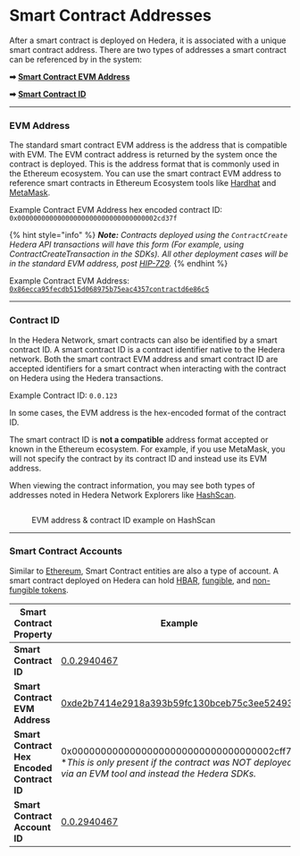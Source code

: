 # Smart Contract Addresses

After a smart contract is deployed on Hedera, it is associated with a unique smart contract address. There are two types of addresses a smart contract can be referenced by in the system:

**➡** [**Smart Contract EVM Address**](smart-contract-addresses.md#evm-address)

**➡** [**Smart Contract ID**](smart-contract-addresses.md#contract-id)

***

### EVM Address

The standard smart contract EVM address is the address that is compatible with EVM. The EVM contract address is returned by the system once the contract is deployed. This is the address format that is commonly used in the Ethereum ecosystem. You can use the smart contract EVM address to reference smart contracts in Ethereum Ecosystem tools like [Hardhat](../../support-and-community/glossary.md#hardhat) and [MetaMask](../../support-and-community/glossary.md#metamask).

Example Contract EVM Address hex encoded contract ID: `0x00000000000000000000000000000000002cd37f`

{% hint style="info" %}
_**Note:** Contracts deployed using the `ContractCreate` Hedera API transactions will have this form (For example, using ContractCreateTransaction in the SDKs). All other deployment cases will be in the standard EVM address, post_ [_HIP-729_](https://hips.hedera.com/hip/hip-729)_._
{% endhint %}

Example Contract EVM Address: [`0x86ecca95fecdb515d068975b75eac4357contractd6e86c5`](https://hashscan.io/mainnet/contract/0.0.2958097?p=1\\&k=1685819177.474035003)

***

### Contract ID

In the Hedera Network, smart contracts can also be identified by a smart contract ID. A smart contract ID is a contract identifier native to the Hedera network. Both the smart contract EVM address and smart contract ID are accepted identifiers for a smart contract when interacting with the contract on Hedera using the Hedera transactions.

Example Contract ID: `0.0.123`

In some cases, the EVM address is the hex-encoded format of the contract ID.

The smart contract ID is **not a compatible** address format accepted or known in the Ethereum ecosystem. For example, if you use MetaMask, you will not specify the contract by its contract ID and instead use its EVM address.

When viewing the contract information, you may see both types of addresses noted in Hedera Network Explorers like [HashScan](https://hashscan.io/).

<figure><img src="../../.gitbook/assets/contract-hashscan-evm-address-id-example.png" alt=""><figcaption><p>EVM address & contract ID example on HashScan</p></figcaption></figure>

***

### Smart Contract Accounts

Similar to [Ethereum](../../support-and-community/glossary.md#ethereum), Smart Contract entities are also a type of account. A smart contract deployed on Hedera can hold [HBAR](../../support-and-community/glossary.md#hbar), [fungible](../../support-and-community/glossary.md#fungible-token), and [non-fungible tokens](../../support-and-community/glossary.md#non-fungible-token-nft).

<table><thead><tr><th width="289">Smart Contract Property</th><th>Example</th></tr></thead><tbody><tr><td><strong>Smart Contract ID</strong></td><td><a href="https://hashscan.io/mainnet/contract/0.0.2940467?p1=1">0.0.2940467</a></td></tr><tr><td><strong>Smart Contract EVM Address</strong></td><td><a href="https://hashscan.io/mainnet/contract/0.0.2940467?p1=1">0xde2b7414e2918a393b59fc130bceb75c3ee52493</a></td></tr><tr><td><strong>Smart Contract Hex Encoded Contract ID</strong></td><td>0x00000000000000000000000000000000002cff73<br>*<em>This is only present if the contract was NOT deployed via an EVM tool and instead the Hedera SDKs.</em></td></tr><tr><td><strong>Smart Contract Account ID</strong></td><td><a href="https://hashscan.io/mainnet/account/0.0.2940467?app=false&#x26;ph=1&#x26;pt=1&#x26;p2=1&#x26;p1=1">0.0.2940467</a></td></tr></tbody></table>

